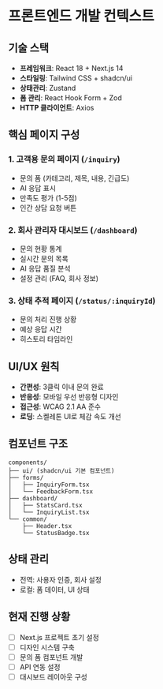 # 프론트엔드 개발 컨텍스트

## 기술 스택
- **프레임워크**: React 18 + Next.js 14
- **스타일링**: Tailwind CSS + shadcn/ui
- **상태관리**: Zustand
- **폼 관리**: React Hook Form + Zod
- **HTTP 클라이언트**: Axios

## 핵심 페이지 구성

### 1. 고객용 문의 페이지 (`/inquiry`)
- 문의 폼 (카테고리, 제목, 내용, 긴급도)
- AI 응답 표시
- 만족도 평가 (1-5점)
- 인간 상담 요청 버튼

### 2. 회사 관리자 대시보드 (`/dashboard`)
- 문의 현황 통계
- 실시간 문의 목록
- AI 응답 품질 분석
- 설정 관리 (FAQ, 회사 정보)

### 3. 상태 추적 페이지 (`/status/:inquiryId`)
- 문의 처리 진행 상황
- 예상 응답 시간
- 히스토리 타임라인

## UI/UX 원칙
- **간편성**: 3클릭 이내 문의 완료
- **반응성**: 모바일 우선 반응형 디자인
- **접근성**: WCAG 2.1 AA 준수
- **로딩**: 스켈레톤 UI로 체감 속도 개선

## 컴포넌트 구조
```
components/
├── ui/ (shadcn/ui 기본 컴포넌트)
├── forms/
│   ├── InquiryForm.tsx
│   └── FeedbackForm.tsx
├── dashboard/
│   ├── StatsCard.tsx
│   └── InquiryList.tsx
└── common/
    ├── Header.tsx
    └── StatusBadge.tsx
```

## 상태 관리
- 전역: 사용자 인증, 회사 설정
- 로컬: 폼 데이터, UI 상태

## 현재 진행 상황
- [ ] Next.js 프로젝트 초기 설정
- [ ] 디자인 시스템 구축
- [ ] 문의 폼 컴포넌트 개발
- [ ] API 연동 설정
- [ ] 대시보드 레이아웃 구성
